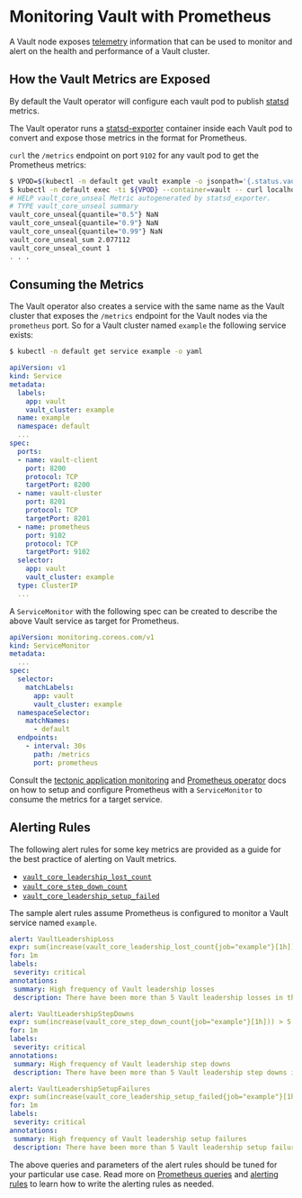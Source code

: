 # Monitoring Vault with Prometheus

A Vault node exposes [telemetry][telemetry] information that can be used to monitor and alert on the health and performance of a Vault cluster.

## How the Vault Metrics are Exposed

By default the Vault operator will configure each vault pod to publish [statsd][statsd] metrics.

The Vault operator runs a [statsd-exporter][statsd-exporter] container inside each Vault pod to convert and expose those metrics in the format for Prometheus.

`curl` the `/metrics` endpoint on port `9102` for any vault pod to get the Prometheus metrics:

```sh
$ VPOD=$(kubectl -n default get vault example -o jsonpath='{.status.vaultStatus.active}')
$ kubectl -n default exec -ti ${VPOD} --container=vault -- curl localhost:9102/metrics
# HELP vault_core_unseal Metric autogenerated by statsd_exporter.
# TYPE vault_core_unseal summary
vault_core_unseal{quantile="0.5"} NaN
vault_core_unseal{quantile="0.9"} NaN
vault_core_unseal{quantile="0.99"} NaN
vault_core_unseal_sum 2.077112
vault_core_unseal_count 1
. . .
```

## Consuming the Metrics

The Vault operator also creates a service with the same name as the Vault cluster that exposes the `/metrics` endpoint for the Vault nodes via the `prometheus` port. So for a Vault cluster named `example` the following service exists:
```sh
$ kubectl -n default get service example -o yaml
```
```YAML
apiVersion: v1
kind: Service
metadata:
  labels:
    app: vault
    vault_cluster: example
  name: example
  namespace: default
  ...
spec:
  ports:
  - name: vault-client
    port: 8200
    protocol: TCP
    targetPort: 8200
  - name: vault-cluster
    port: 8201
    protocol: TCP
    targetPort: 8201
  - name: prometheus
    port: 9102
    protocol: TCP
    targetPort: 9102
  selector:
    app: vault
    vault_cluster: example
  type: ClusterIP
  ...
```

A `ServiceMonitor` with the following spec can be created to describe the above Vault service as target for Prometheus.

```YAML
apiVersion: monitoring.coreos.com/v1
kind: ServiceMonitor
metadata:
  ...
spec:
  selector:
    matchLabels:
      app: vault
      vault_cluster: example
  namespaceSelector:
    matchNames:
      - default
  endpoints:
    - interval: 30s
      path: /metrics
      port: prometheus
```

Consult the [tectonic application monitoring][application-monitoring] and [Prometheus operator][prometheus-operator] docs on how to setup and configure Prometheus with a `ServiceMonitor` to consume the metrics for a target service.

## Alerting Rules

The following alert rules for some key metrics are provided as a guide for the best practice of alerting on Vault metrics.

- [`vault_core_leadership_lost_count`](https://www.vaultproject.io/docs/internals/telemetry.html#vault-core-leadership_lost)
- [`vault_core_step_down_count`](https://www.vaultproject.io/docs/internals/telemetry.html#vault-core-step_down)
- [`vault_core_leadership_setup_failed`](https://www.vaultproject.io/docs/internals/telemetry.html#vault-core-leadership_setup_failed)

The sample alert rules assume Prometheus is configured to monitor a Vault service named `example`.

```YAML
alert: VaultLeadershipLoss
expr: sum(increase(vault_core_leadership_lost_count{job="example"}[1h])) > 5
for: 1m
labels:
 severity: critical
annotations:
 summary: High frequency of Vault leadership losses
 description: There have been more than 5 Vault leadership losses in the past 1h
```

```YAML
alert: VaultLeadershipStepDowns
expr: sum(increase(vault_core_step_down_count{job="example"}[1h])) > 5
for: 1m
labels:
 severity: critical
annotations:
 summary: High frequency of Vault leadership step downs
 description: There have been more than 5 Vault leadership step downs in the past 1h
```

```YAML
alert: VaultLeadershipSetupFailures
expr: sum(increase(vault_core_leadership_setup_failed{job="example"}[1h])) > 5
for: 1m
labels:
 severity: critical
annotations:
 summary: High frequency of Vault leadership setup failures
 description: There have been more than 5 Vault leadership setup failures in the past 1h
```

The above queries and parameters of the alert rules should be tuned for your particular use case. Read more on [Prometheus queries][prometheus-queries] and [alerting rules][alerting-rules] to learn how to write the alerting rules as needed.

[application-monitoring]: https://coreos.com/tectonic/docs/latest/tectonic-prometheus-operator/user-guides/application-monitoring.html
[prometheus-operator]: https://coreos.com/operators/prometheus/docs/latest/user-guides/getting-started.html
[telemetry]: https://www.vaultproject.io/docs/internals/telemetry.html
[statsd]: https://www.vaultproject.io/docs/configuration/telemetry.html
[statsd-exporter]: https://github.com/prometheus/statsd_exporter
[prometheus-queries]: https://prometheus.io/docs/prometheus/latest/querying/basics/
[alerting-rules]: https://prometheus.io/docs/prometheus/latest/configuration/alerting_rules/
